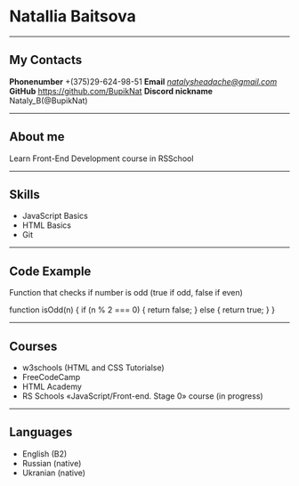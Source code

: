 # Natallia Baitsova

---

## My Contacts

**Phonenumber** +(375)29-624-98-51
**Email** *natalysheadache@gmail.com*
**GitHub** https://github.com/BupikNat
**Discord nickname** Nataly_B(@BupikNat)

---

## About me

Learn Front-End Development course in RSSchool

---

## Skills

- JavaScript Basics
- HTML Basics
- Git

---

## Code Example

Function that checks if number is odd (true if odd, false if even)

function isOdd(n) {
if (n % 2 === 0) {
return false;
} else {
return true;
}
}

---

## Courses

- w3schools (HTML and CSS Tutorialse)
- FreeCodeCamp
- HTML Academy
- RS Schools «JavaScript/Front-end. Stage 0» course (in progress)

---

## Languages

- English (B2)
- Russian (native)
- Ukranian (native)
